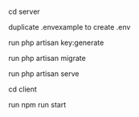 cd server

duplicate .envexample to create .env

run php artisan key:generate

run php artisan migrate

run php artisan serve

cd client

run npm run start
